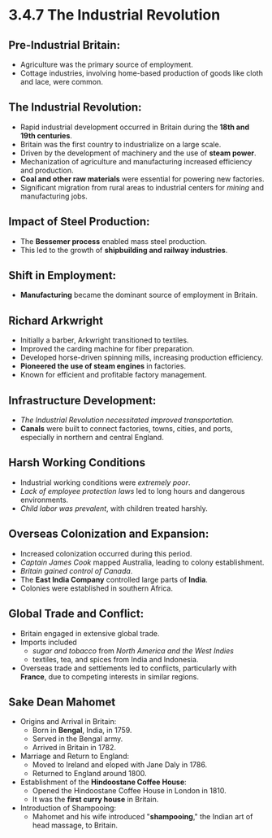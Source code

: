 # 3.4.7 The Industrial Revolution

## Pre-Industrial Britain:

- Agriculture was the primary source of employment.
- Cottage industries, involving home-based production of goods like cloth and lace, were common.

## The Industrial Revolution:

- Rapid industrial development occurred in Britain during the **18th and 19th centuries**.
- Britain was the first country to industrialize on a large scale.
- Driven by the development of machinery and the use of **steam power**.
- Mechanization of agriculture and manufacturing increased efficiency and production.
- **Coal and other raw materials** were essential for powering new factories.
- Significant migration from rural areas to industrial centers for *mining* and manufacturing jobs.

## Impact of Steel Production:

- The **Bessemer process** enabled mass steel production.
- This led to the growth of **shipbuilding and railway industries**.

## Shift in Employment:
- **Manufacturing** became the dominant source of employment in Britain.

## Richard Arkwright
- Initially a barber, Arkwright transitioned to textiles.
- Improved the carding machine for fiber preparation.
- Developed horse-driven spinning mills, increasing production efficiency.
- **Pioneered the use of steam engines** in factories.
- Known for efficient and profitable factory management.

## Infrastructure Development:

- *The Industrial Revolution necessitated improved transportation.*
- **Canals** were built to connect factories, towns, cities, and ports, especially in northern and central England.

## Harsh Working Conditions
- Industrial working conditions were *extremely poor*.
- *Lack of employee protection laws* led to long hours and dangerous environments.
- *Child labor was prevalent*, with children treated harshly.

## Overseas Colonization and Expansion:

- Increased colonization occurred during this period.
- *Captain James Cook* mapped Australia, leading to colony establishment.
- *Britain gained control of Canada*.
- The **East India Company** controlled large parts of **India**.
- Colonies were established in southern Africa.

## Global Trade and Conflict:
- Britain engaged in extensive global trade.
- Imports included
    - *sugar and tobacco* from *North America and the West Indies*
    - textiles, tea, and spices from India and Indonesia.
- Overseas trade and settlements led to conflicts, particularly with **France**, due to competing interests in similar regions.

## Sake Dean Mahomet
- Origins and Arrival in Britain:
    - Born in **Bengal**, India, in 1759.
    - Served in the Bengal army.
    - Arrived in Britain in 1782.
- Marriage and Return to England:
    - Moved to Ireland and eloped with Jane Daly in 1786.
    - Returned to England around 1800.
- Establishment of the **Hindoostane Coffee House**:
    - Opened the Hindoostane Coffee House in London in 1810.
    - It was the **first curry house** in Britain.
- Introduction of Shampooing:
    - Mahomet and his wife introduced "**shampooing**," the Indian art of head massage, to Britain.